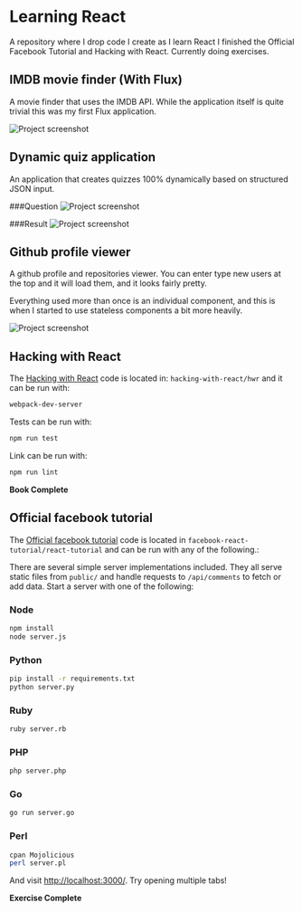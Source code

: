 # Learning React
A repository where I drop code I create as I learn React I finished the Official Facebook Tutorial and Hacking with React. Currently doing exercises.

## IMDB movie finder (With Flux)

A movie finder that uses the IMDB API. While the application itself is quite trivial this was my first Flux application.

![Project screenshot](assets/imdb-movie-flux.png)

## Dynamic quiz application

An application that creates quizzes 100% dynamically based on structured JSON input.

###Question
![Project screenshot](assets/react-quiz-question.png)

###Result
![Project screenshot](assets/react-quiz-result.png)

## Github profile viewer

A github profile and repositories viewer. You can enter type new users at the top and it will load them, and it looks fairly pretty.

Everything used more than once is an individual component, and this is when I started to use stateless components a bit more heavily.

![Project screenshot](assets/github-profile-viewer.png)

## Hacking with React

The [Hacking with React](http://www.hackingwithreact.com) code is located in: `hacking-with-react/hwr` and it can be run with:

```bash
webpack-dev-server
```

Tests can be run with:

```bash
npm run test
```

Link can be run with:

```bash
npm run lint
```

**Book Complete**

## Official facebook tutorial
The [Official facebook tutorial](https://facebook.github.io/react/docs/tutorial.html) code is located in `facebook-react-tutorial/react-tutorial` and can be run with any of the following.:

There are several simple server implementations included. They all serve static files from `public/` and handle requests to `/api/comments` to fetch or add data. Start a server with one of the following:

### Node

```sh
npm install
node server.js
```

### Python

```sh
pip install -r requirements.txt
python server.py
```

### Ruby
```sh
ruby server.rb
```

### PHP
```sh
php server.php
```

### Go
```sh
go run server.go
```

### Perl

```sh
cpan Mojolicious
perl server.pl
```

And visit <http://localhost:3000/>. Try opening multiple tabs!

**Exercise Complete**

